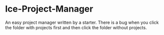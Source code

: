 # Ice-Project-Manager
An easy project manager written by a starter.
There is a bug when you click the folder with projects first and then click the folder without projects.
